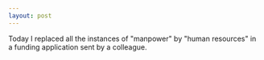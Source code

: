```yaml
---
layout: post
---
```


Today I replaced all the instances of "manpower" by "human resources" in a
funding application sent by a colleague.
